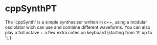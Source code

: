 # cppSynthPT

The 'cppSynth' is a simple synthesizer written in c++, using a modular osciolator wich can use and combine different waveforms.
You can also play a full octave + a few extra notes on keyboard (starting from 'A' up to 'L').
